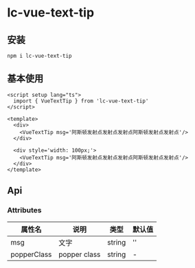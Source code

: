 
# lc-vue-text-tip

## 安装

```
npm i lc-vue-text-tip
```

## 基本使用

<script setup lang="ts">
  import { VueTextTip } from 'lc-vue-text-tip'
</script>

<div>
  <VueTextTip msg='阿斯顿发射点发射点发射点阿斯顿发射点发射点'/>  
</div>

<div style='width: 100px;'>
  <VueTextTip msg='阿斯顿发射点发射点发射点阿斯顿发射点发射点'/>  
</div>

```vue
<script setup lang="ts">
  import { VueTextTip } from 'lc-vue-text-tip'
</script>

<template>
  <div>
    <VueTextTip msg='阿斯顿发射点发射点发射点阿斯顿发射点发射点'/>  
  </div>

  <div style='width: 100px;'>
    <VueTextTip msg='阿斯顿发射点发射点发射点阿斯顿发射点发射点'/>  
  </div>
</template>
```

## Api

### Attributes

| 属性名 | 说明 | 类型 | 默认值 |
| ---- | ---- | ---- | ---- |
| msg | 文字 | string | '' |
| popperClass | popper class | string | - |
